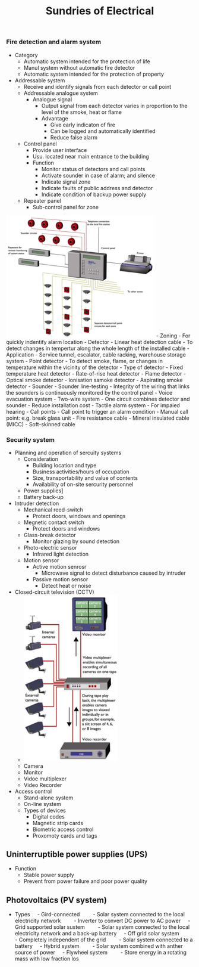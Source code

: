 ﻿---
title: Sundries of Electrical
update: 2022-06-22
categories:
- Study notes
- Construction
- Building services
tags: Electical
description: 
---
### Fire detection and alarm system

- Category
	- Automatic system intended for the protection of life
	- Manul system without automatic fire detector
	- Automatic system intended for the protection of property
- Addressable system
	- Receive and identify signals from each detector or call point
	- Addressable analogue system
		- Analogue signal
			- Output signal from each detector varies in proportion to the level of the smoke, heat or flame
			- Advantage
				- Give early indicaton of fire
				- Can be logged and automatically identified
				- Reduce false alarm
	- Control panel
		- Provide user interface
		- Usu. located near main entrance to the building
		- Function	
			- Monitor status of detectors and call points
			- Activate sounder in case of alarm; and silence
			- Indicate signal zone
			- Indicate faults of public address and detector
			- Indicate condition of backup power supply
	- Repeater panel
		- Sub-control panel for zone
<img src="https://raw.githubusercontent.com/zoe-gif/images/master/20220617101356.png" width="400" height="">
- Zoning
	- For quickly indentify alarm location
- Detector
	- Linear heat detection cable
		- To detect changes in tempertur along the whole length of the installed cable
		- Application
			- Service tunnel, escalator, cable racking, warehouse storage system
	- Point detector
		- To detect smoke, flame, or changes in temperature within the vicinity of the detector
		- Type of detector
			- Fixed temperature heat detector
			- Rate-of-rise heat detector
			- Flame detector
			- Optical smoke detector
			- Ionisation samoke detector
			- Aspirating smoke detector
- Sounder
	-  Sounder line-testing
		- Integrity of the wiring that links the sounders is continuously monitored by the control panel
	- Voice evacuation system
	- Two-wire system
		- One circuit combines detector and sounder
		- Reduce installation cost
	- Tactile alarm system
		-	For impaied hearing
- Call points
	- Call point to trigger an alarm condition
	-	Manual call point: e.g. break glass unit
- Fire resistance cable
	- Mineral insulated cable (MICC)
	- Soft-skinned cable

### Security system

- Planning and operation of sercuity systems
	- Consideration
		- Building location and type
		- Business activities/hours of occupation
		- Size, transportability and value of contents
		- Availability of on-site sercurity personnel
	- Power supplies]
	- Battery back-up
- Intruder detection
	- Mechanical reed-switch
		- Protect doors, windows and openings
	- Megnetic contact switch
		- Protect doors and windows
	- Glass-break detector
		- Monitor glazing by sound detection
	- Photo-electric sensor
		- Infrared light detection
	- Motion sensor
		- Active motion senrosr
			- Microwave signal to detect disturbance caused by intruder
		- Passive motion sensor
			- Detect heat or noise
- Closed-circuit television (CCTV)
	- <img src="https://raw.githubusercontent.com/zoe-gif/images/master/20220624124750.png" width="250" height="">
	- Camera
	- Monitor
	- Vidoe multiplexer
	- Video Recorder
- Access control
	- Stand-alone system
	- On-line system
	- Types of devices
		- Digital codes
		- Magnetic strip cards
		- Biometric access control
		- Proxomoty cards and tags

## Uninterruptible power supplies (UPS)

- Function
	- Stable power supply
	- Prevent from power failure and poor power quality

## Photovoltaics (PV system)
- Types
    - Gird-connected
        - Solar system connected to the local electricity network
        - Inverter to convert DC power to AC power
    - Grid supported solar sustem
        - Solar system connected to the local electricity network and a back-up battery
    - Off grid solar system
        - Completely independent of the grid
        - Solar system connected to a battery
    - Hybrid system
        - Solar system combined with anther source of power
    - Flywheel system
        - Store energy in a rotating mass with low fraction los